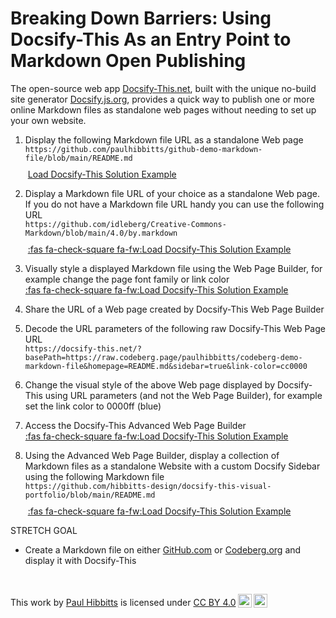 <h1> Breaking Down Barriers: Using Docsify-This As an Entry Point to Markdown Open Publishing </h1>

The open-source web app [Docsify-This.net](https://Docsify-This.net), built with the unique no-build site generator [Docsify.js.org](https://docsify.js.org), provides a quick way to publish one or more online Markdown files as standalone web pages without needing to set up your own website.

1. Display the following Markdown file URL as a standalone Web page  
`https://github.com/paulhibbitts/github-demo-markdown-file/blob/main/README.md`<br><span style="display:inline-block;height: 24px;"></span>
<a class="navpill" href="https://docsify-this.net/?url-field=https://github.com/paulhibbitts/github-demo-markdown-file/blob/main/README.md" title="Load Docsify-This with the Markdown file URL github.com/paulhibbitts/github-demo-markdown-file/blob/main/README.md" target="_blank"><i class="fas fa-check-square fa-fw"></i>Load Docsify-This Solution Example</a>

2. Display a Markdown file URL of your choice as a standalone Web page. If you do not have a Markdown file URL handy you can use the following URL  
`https://github.com/idleberg/Creative-Commons-Markdown/blob/main/4.0/by.markdown`<br><span style="display:inline-block;height: 24px;"></span>
[:fas fa-check-square fa-fw:Load Docsify-This Solution Example](https://docsify-this.net/?url-field=https://github.com/idleberg/Creative-Commons-Markdown/blob/main/4.0/by.markdown ':target=_blank :class=navpill Load Docsify-This with the Markdown file URL github.com/idleberg/Creative-Commons-Markdown/blob/main/4.0/by.markdown')

3. Visually style a displayed Markdown file using the Web Page Builder, for example change the page font family or link color  
[:fas fa-check-square fa-fw:Load Docsify-This Solution Example](https://docsify-this.net/?url-field=https://github.com/paulhibbitts/github-demo-markdown-file/blob/main/README.md&font-family=Merriweather,Georgia,serif&link-color=cc0000 ':target=_blank :class=navpill Load Docsify-This with the Markdown file URL github.com/paulhibbitts/github-demo-markdown-file/blob/main/README.md, page font family Merriweather and link color cc0000')

4. Share the URL of a Web page created by Docsify-This Web Page Builder  

5. Decode the URL parameters of the following raw Docsify-This Web Page URL  
`https://docsify-this.net/?basePath=https://raw.codeberg.page/paulhibbitts/codeberg-demo-markdown-file&homepage=README.md&sidebar=true&link-color=cc0000`

6. Change the visual style of the above Web page displayed by Docsify-This using URL parameters (and not the Web Page Builder), for example set the link color to 0000ff (blue)  

7. Access the Docsify-This Advanced Web Page Builder  
[:fas fa-check-square fa-fw:Load Docsify-This Solution Example](https://docsify-this.net/?advanced=true#/ ':target=_blank :class=navpill Load Docsify-This Advanced Web Page Builder')

8. Using the Advanced Web Page Builder, display a collection of Markdown files as a standalone Website with a custom Docsify Sidebar using the following Markdown file  
`https://github.com/hibbitts-design/docsify-this-visual-portfolio/blob/main/README.md`<br><span style="display:inline-block;height: 24px;"></span>
[:fas fa-check-square fa-fw:Load Docsify-This Solution Example](https://docsify-this.net/?url-field=https://github.com/hibbitts-design/docsify-this-visual-portfolio/blob/main/README.md&sidebar=true&loadSidebar=_sidebar.md ':target=_blank :class=navpill Load Docsify-This Advanced Web Page Builder with the Markdown file URL ithub.com/hibbitts-design/docsify-this-visual-portfolio/blob/main/README.md and display a Sidebar that uses a custom Sidebar file')

STRETCH GOAL

- Create a Markdown file on either [GitHub.com](GitHub.com) or [Codeberg.org](Codeberg.org) and display it with Docsify-This

<br><p xmlns:cc="http://creativecommons.org/ns#" >This work by <a rel="cc:attributionURL dct:creator" property="cc:attributionName" href="https://hibbittsdesign.org">Paul Hibbitts</a> is licensed under <a href="https://creativecommons.org/licenses/by/4.0/?ref=chooser-v1" target="_blank" rel="license noopener noreferrer" style="display:inline-block;">CC BY 4.0<img style="height:22px!important;margin-left:3px;vertical-align:text-bottom;" src="https://mirrors.creativecommons.org/presskit/icons/cc.svg?ref=chooser-v1" alt=""><img style="height:22px!important;margin-left:3px;vertical-align:text-bottom;" src="https://mirrors.creativecommons.org/presskit/icons/by.svg?ref=chooser-v1" alt=""></a></p>
